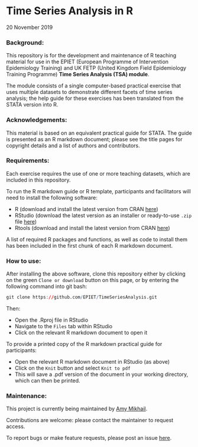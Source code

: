 Time Series Analysis in R
================
20 November 2019

<!-- README.md is generated from README.Rmd. Please edit that file -->

### Background:

This repository is for the development and maintenance of R teaching
material for use in the EPIET (European Programme of Intervention
Epidemiology Training) and UK FETP (United Kingdom Field Epidemiology
Training Programme) **Time Series Analysis (TSA) module**.

The module consists of a single computer-based practical exercise that
uses multiple datasets to demonstrate different facets of time series
analysis; the help guide for these exercises has been translated from
the STATA version into R.

### Acknowledgements:

This material is based on an equivalent practical guide for STATA. The
guide is presented as an R markdown document; please see the title pages
for copyright details and a list of authors and contributors.

### Requirements:

Each exercise requires the use of one or more teaching datasets, which
are included in this repository.

To run the R markdown guide or R template, participants and facilitators
will need to install the following software:

  - R (download and install the latest version from CRAN
    [here](https://cran.r-project.org/))
  - RStudio (download the latest version as an installer or ready-to-use
    `.zip` file [here](https://rstudio.com/products/rstudio/download/))
  - Rtools (download and install the latest version from CRAN
    [here](https://cran.r-project.org/bin/windows/Rtools/))

A list of required R packages and functions, as well as code to install
them has been included in the first chunk of each R markdown document.

### How to use:

After installing the above software, clone this repository either by
clicking on the green `Clone or download` button on this page, or by
entering the following command into git bash:

``` r
git clone https://github.com/EPIET/TimeSeriesAnalysis.git
```

Then:

  - Open the .Rproj file in RStudio
  - Navigate to the `Files` tab within RStudio
  - Click on the relevant R markdown document to open it

To provide a printed copy of the R markdown practical guide for
participants:

  - Open the relevant R markdown document in RStudio (as above)
  - Click on the `Knit` button and select `Knit to pdf`
  - This will save a .pdf version of the document in your working
    directory, which can then be printed.

### Maintenance:

This project is currently being maintained by [Amy
Mikhail](https://github.com/AmyMikhail).

Contributions are welcome: please contact the maintainer to request
access.

To report bugs or make feature requests, please post an issue
[here](https://github.com/EPIET/TimeSeriesAnalysis/issues).
